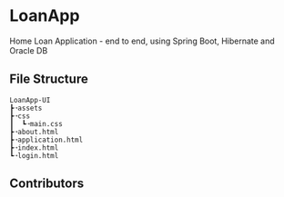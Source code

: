 # LoanApp
Home Loan Application - end to end, using Spring Boot, Hibernate and Oracle DB

## File Structure
```code
LoanApp-UI
┣➝assets
┣➝css
┃  ┗➝main.css
┣➝about.html
┣➝application.html
┣➝index.html
┗➝login.html
```

## Contributors


